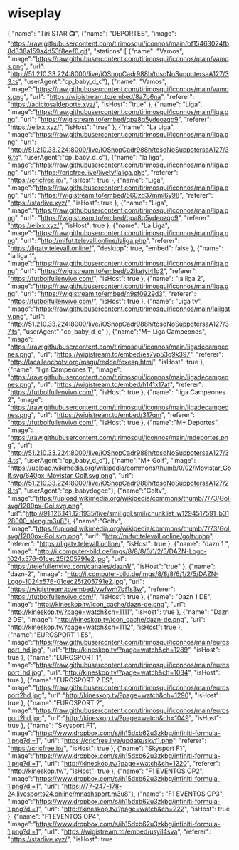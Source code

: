 # wiseplay
{
"name": "Tiri STAR 📺",
{"name": "DEPORTES",
"image": "https://raw.githubusercontent.com/tirimosqui/iconnos/main/bf15463024fb8d338a159a4d53f8eef0.gif",
"stations":[
{"name": "Vamos",
"image":"https://raw.githubusercontent.com/tirimosqui/iconnos/main/vamos.png",
"url": "http://51.210.33.224:8000/live/iOSnopCadr988h/tosoNoSuppotersaA127/33.ts",
"userAgent":"cp_baby_d_c"},
{"name": "Vamos",
"image":"https://raw.githubusercontent.com/tirimosqui/iconnos/main/vamos.png",
"url": "https://wigistream.to/embed/8a7b6na",
"referer": "https://adictosaldeporte.xyz/",
"isHost": "true"
},
{"name": "Liga",
"image":"https://raw.githubusercontent.com/tirimosqui/iconnos/main/liga.png",
"url": "https://wigistream.to/embed/qpa8q5ydeozqp9",
"referer": "https://elixx.xyz/",
"isHost": "true"
},
{"name": "La Liga",
"image":"https://raw.githubusercontent.com/tirimosqui/iconnos/main/liga.png",
"url": "http://51.210.33.224:8000/live/iOSnopCadr988h/tosoNoSuppotersaA127/36.ts",
"userAgent":"cp_baby_d_c"},
{"name": "la liga",
"image":"https://raw.githubusercontent.com/tirimosqui/iconnos/main/liga.png",
"url": "https://cricfree.live/livetv/laliga.php",
"referer": "https://cricfree.io/",
"isHost": true
},
{"name": "Liga",
"image":"https://raw.githubusercontent.com/tirimosqui/iconnos/main/liga.png",
"url": "https://wigistream.to/embed/560zd37mml6y98",
"referer": "https://starlive.xyz/",
"isHost": true
},
{"name": "Liga",
"image":"https://raw.githubusercontent.com/tirimosqui/iconnos/main/liga.png",
"url": "https://wigistream.to/embed/qpa8q5ydeozqp9",
"referer": "https://elixx.xyz/",
"isHost": true
},
{"name": "La Liga",
"image":"https://raw.githubusercontent.com/tirimosqui/iconnos/main/liga.png",
"url": "http://mifut.televall.online/laliga.php",
"referer": "https://ligatv.televall.online/",
"desktop": true,
"embed": false
},
{"name": "la liga 1",
"image":"https://raw.githubusercontent.com/tirimosqui/iconnos/main/liga.png",
"url": "https://wigistream.to/embed/o2iketyi41q2",
"referer": "https://futbolfullenvivo.com/",
"isHost": true
},
{"name": "la liga 2",
"image":"https://raw.githubusercontent.com/tirimosqui/iconnos/main/liga.png",
"url": "https://wigistream.to/embed/n9sf0929d3",
"referer": "https://futbolfullenvivo.com/",
"isHost": true
},
{"name": "Liga tv",
"image":"https://raw.githubusercontent.com/tirimosqui/iconnos/main/laligatv.png",
"url": "http://51.210.33.224:8000/live/iOSnopCadr988h/tosoNoSuppotersaA127/37.ts",
"userAgent":"cp_baby_d_c"
},
{"name":"M+ Liga.Campeones",
"image": "https://raw.githubusercontent.com/tirimosqui/iconnos/main/ligadecampeones.png",
"url": "https://wigistream.to/embed/es7vp53q9k397",
"referer": "http://lacalleochotv.org/magu/redde/foxesp.html",
"isHost": true
},
{"name": "liga Campeones 1",
"image": "https://raw.githubusercontent.com/tirimosqui/iconnos/main/ligadecampeones.png",
"url": "https://wigistream.to/embed/h141x17af",
"referer": "https://futbolfullenvivo.com/",
"isHost": true
},
{"name": "liga Campeones 2",
"image": "https://raw.githubusercontent.com/tirimosqui/iconnos/main/ligadecampeones.png",
"url": "https://wigistream.to/embed/317qm",
"referer": "https://futbolfullenvivo.com/",
"isHost": true
},
{"name":"M+ Deportes",
"image": "https://raw.githubusercontent.com/tirimosqui/iconnos/main/mdeportes.png",
"url": "http://51.210.33.224:8000/live/iOSnopCadr988h/tosoNoSuppotersaA127/34.ts",
"userAgent":"cp_baby_d_c"},
{"name":"M+ Golf",
"image": "https://upload.wikimedia.org/wikipedia/commons/thumb/0/02/Movistar_Golf.svg/640px-Movistar_Golf.svg.png",
"url": "http://51.210.33.224:8000/live/iOSnopCadr988h/tosoNoSuppotersaA127/28.ts",
"userAgent":"cp_babydogec"},
{"name":"Goltv",
"image":"https://upload.wikimedia.org/wikipedia/commons/thumb/7/73/Gol.svg/1200px-Gol.svg.png",
"url":"http://91.126.141.12:1935/live/smil:gol.smil/chunklist_w1294517591_b3128000_sleng.m3u8"},
{"name":"Goltv",
"image":"https://upload.wikimedia.org/wikipedia/commons/thumb/7/73/Gol.svg/1200px-Gol.svg.png",
"url": "http://mifut.televall.online/goltv.php",
"referer": "https://ligatv.televall.online/",
"isHost": true
},
{"name": "dazn 1 ",
"image": "http://i.computer-bild.de/imgs/8/8/8/6/1/2/5/DAZN-Logo-1024x576-01cec25f205791e2.jpg",
"url": "https://telefullenvivo.com/canales/dazn1/",
"isHost":"true"
},
{"name": "dazn-2",
"image": "http://i.computer-bild.de/imgs/8/8/8/6/1/2/5/DAZN-Logo-1024x576-01cec25f205791e2.jpg",
"url": "https://wigistream.to/embed/vwfwm7bf1s3w",
"referer": "https://futbolfullenvivo.com/",
"isHost": true
},
{"name": "Dazn 1 DE",
"image": "http://kineskop.tv/icon_cache/dazn-de.png",
"url": "http://kineskop.tv/?page=watch&ch=1111",
"isHost": true },
{"name": "Dazn 2 DE",
"image": "http://kineskop.tv/icon_cache/dazn-de.png",
"url": "http://kineskop.tv/?page=watch&ch=1112",
"isHost": true },
{"name":"EUROSPORT 1 ES",
"image":"https://raw.githubusercontent.com/tirimosqui/iconnos/main/eurosport_hd.jpg",
"url":"http://kineskop.tv/?page=watch&ch=1289",
"isHost": true },
{"name":"EUROSPORT 1",
"image":"https://raw.githubusercontent.com/tirimosqui/iconnos/main/eurosport_hd.jpg",
"url":"http://kineskop.tv/?page=watch&ch=1034",
"isHost": true },
{"name":"EUROSPORT 2 ES",
"image":"https://raw.githubusercontent.com/tirimosqui/iconnos/main/eurosport2hd.jpg",
"url":"http://kineskop.tv/?page=watch&ch=1290",
"isHost": true },
{"name":"EUROSPORT 2",
"image":"https://raw.githubusercontent.com/tirimosqui/iconnos/main/eurosport2hd.jpg",
"url":"http://kineskop.tv/?page=watch&ch=1049",
"isHost": true },
{"name": "Skysport F1",
"image":"https://www.dropbox.com/s/ih15dxb62u3zkbg/infiniti-formula-1.png?dl=1",
"url": "https://cricfree.live/update/skyf1.php",
"referer": "https://cricfree.io/",
"isHost": true
},
{"name": "Skysport F1",
"image":"https://www.dropbox.com/s/ih15dxb62u3zkbg/infiniti-formula-1.png?dl=1",
"url": "http://kineskop.tv/?page=watch&ch=1220",
"referer": "http://kineskop.tv/",
"isHost": true },
{"name": "F1 EVENTOS OP2",
"image":"https://www.dropbox.com/s/ih15dxb62u3zkbg/infiniti-formula-1.png?dl=1",
"url": "https://77-247-178-24.livesports24.online/mnashsport.m3u8"},
{"name": "F1 EVENTOS OP3",
"image":"https://www.dropbox.com/s/ih15dxb62u3zkbg/infiniti-formula-1.png?dl=1",
"url": "http://kineskop.tv/?page=watch&ch=222",
"isHost": true },
{"name": "F1 EVENTOS OP4",
"image":"https://www.dropbox.com/s/ih15dxb62u3zkbg/infiniti-formula-1.png?dl=1",
"url": "https://wigistream.to/embed/usyil4sva",
"referer": "https://starlive.xyz/",
"isHost": true
